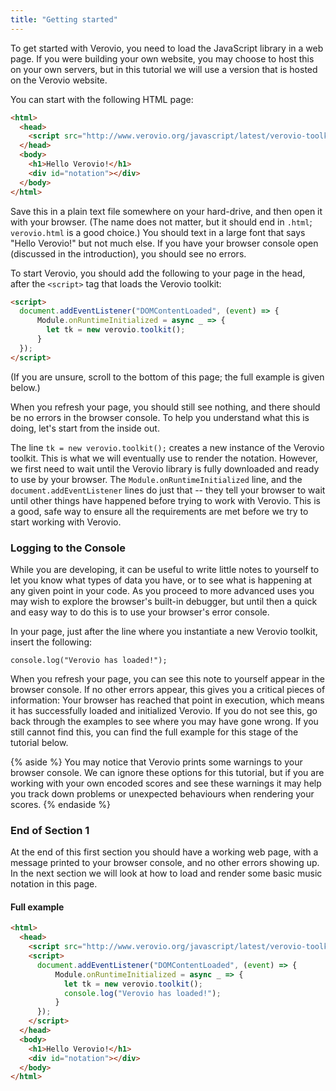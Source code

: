 ```yaml
---
title: "Getting started"
---
```


To get started with Verovio, you need to load the JavaScript library in a web page. If you were building your own website, you may choose to host this on your own servers, but in this tutorial we will use a version that is hosted on the Verovio website.

You can start with the following HTML page:

```html
<html>
  <head>
    <script src="http://www.verovio.org/javascript/latest/verovio-toolkit-wasm.js" defer></script>
  </head>
  <body>
    <h1>Hello Verovio!</h1>
    <div id="notation"></div>
  </body>
</html>
```

Save this in a plain text file somewhere on your hard-drive, and then open it with your browser. (The name does not matter, but it should end in `.html`; `verovio.html` is a good choice.) You should text in a large font that says "Hello Verovio!" but not much else. If you have your browser console open (discussed in the introduction), you should see no errors.

To start Verovio, you should add the following to your page in the head, after the `<script>` tag that loads the Verovio toolkit:

```html
<script>
  document.addEventListener("DOMContentLoaded", (event) => {
      Module.onRuntimeInitialized = async _ => {
        let tk = new verovio.toolkit();
      }
  });
</script>
```

(If you are unsure, scroll to the bottom of this page; the full example is given below.)

When you refresh your page, you should still see nothing, and there should be no errors in the browser console. To help you understand what this is doing, let's start from the inside out.

The line `tk = new verovio.toolkit();` creates a new instance of the Verovio toolkit. This is what we will eventually use to render the notation. However, we first need to wait until the Verovio library is fully downloaded and ready to use by your browser. The `Module.onRuntimeInitialized` line, and the `document.addEventListener` lines do just that -- they tell your browser to wait until other things have happened before trying to work with Verovio. This is a good, safe way to ensure all the requirements are met before we try to start working with Verovio.

### Logging to the Console

While you are developing, it can be useful to write little notes to yourself to let you know what types of data you have, or to see what is happening at any given point in your code. As you proceed to more advanced uses you may wish to explore the browser's built-in debugger, but until then a quick and easy way to do this is to use your browser's error console.

In your page, just after the line where you instantiate a new Verovio toolkit, insert the following:

`console.log("Verovio has loaded!");`

When you refresh your page, you can see this note to yourself appear in the browser console. If no other errors appear, this gives you a critical pieces of information: Your browser has reached that point in execution, which means it has successfully loaded and initialized Verovio. If you do not see this, go back through the examples to see where you may have gone wrong. If you still cannot find this, you can find the full example for this stage of the tutorial below.

{% aside %}
You may notice that Verovio prints some warnings to your browser console. We can ignore these options for this tutorial, but if you are working with your own encoded scores and see these warnings it may help you track down problems or unexpected behaviours when rendering your scores.
{% endaside %}

### End of Section 1

At the end of this first section you should have a working web page, with a message printed to your browser console, and no other errors showing up. In the next section we will look at how to load and render some basic music notation in this page.

#### Full example

```html
<html>
  <head>
    <script src="http://www.verovio.org/javascript/latest/verovio-toolkit-wasm.js" defer></script>
    <script>
      document.addEventListener("DOMContentLoaded", (event) => {
          Module.onRuntimeInitialized = async _ => {
            let tk = new verovio.toolkit();
            console.log("Verovio has loaded!");
          }
      });
    </script>
  </head>
  <body>
    <h1>Hello Verovio!</h1>
    <div id="notation"></div>
  </body>
</html>
```

